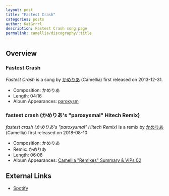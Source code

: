 ```yaml
---
layout: post
title: "Fastest Crash"
categories: posts
author: KatGrrrl
description: Fastest Crash song page
permalink: camellia/discography/:title
---
```


## Overview

### Fastest Crash

*Fastest Crash* is a song by [かめりあ](/camellia) (Camellia) first released on 2013-12-31.

* Composition: かめりあ
* Length: 04:16
* Album Appearances: [paroxysm](/camellia/albums/paroxysm)

### fastest crash (かめりあ's "paroxysmal" Hitech Remix)

*fastest crash (かめりあ's "paroxysmal" Hitech Remix)* is a remix by [かめりあ](/camellia) (Camellia) first released on 2018-08-10.

* Composition: かめりあ
* Remix: かめりあ
* Length: 06:08
* Album Appearances: [Camellia "Remixes" Summary & VIPs 02](/camellia/albums/Camellia-Remixes-Summary-VIPs-02)

## External Links

* [Spotify](https://open.spotify.com/track/4ayTg1qoc0lRk3dlglbHMw?si=6292b4d227264d0b)
